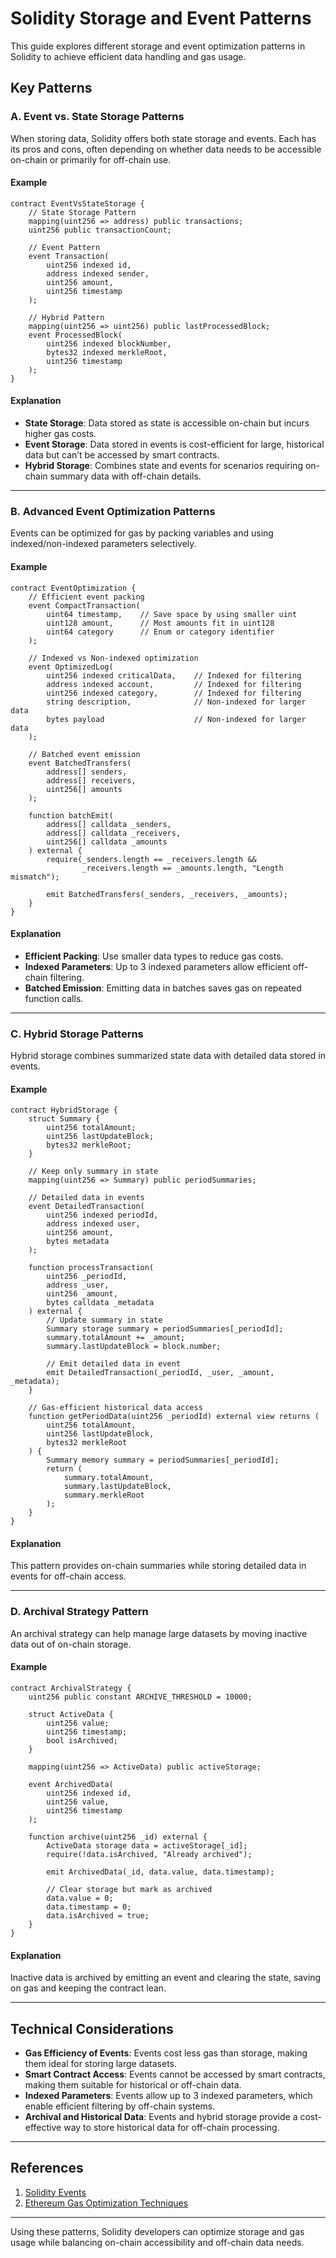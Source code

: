 
# Solidity Storage and Event Patterns

This guide explores different storage and event optimization patterns in Solidity to achieve efficient data handling and gas usage.

## Key Patterns

### A. Event vs. State Storage Patterns

When storing data, Solidity offers both state storage and events. Each has its pros and cons, often depending on whether data needs to be accessible on-chain or primarily for off-chain use.

#### Example

```solidity
contract EventVsStateStorage {
    // State Storage Pattern
    mapping(uint256 => address) public transactions;
    uint256 public transactionCount;
    
    // Event Pattern
    event Transaction(
        uint256 indexed id,
        address indexed sender,
        uint256 amount,
        uint256 timestamp
    );
    
    // Hybrid Pattern
    mapping(uint256 => uint256) public lastProcessedBlock;
    event ProcessedBlock(
        uint256 indexed blockNumber,
        bytes32 indexed merkleRoot,
        uint256 timestamp
    );
}
```

#### Explanation

- **State Storage**: Data stored as state is accessible on-chain but incurs higher gas costs.
- **Event Storage**: Data stored in events is cost-efficient for large, historical data but can’t be accessed by smart contracts.
- **Hybrid Storage**: Combines state and events for scenarios requiring on-chain summary data with off-chain details.

---

### B. Advanced Event Optimization Patterns

Events can be optimized for gas by packing variables and using indexed/non-indexed parameters selectively.

#### Example

```solidity
contract EventOptimization {
    // Efficient event packing
    event CompactTransaction(
        uint64 timestamp,    // Save space by using smaller uint
        uint128 amount,      // Most amounts fit in uint128
        uint64 category      // Enum or category identifier
    );
    
    // Indexed vs Non-indexed optimization
    event OptimizedLog(
        uint256 indexed criticalData,    // Indexed for filtering
        address indexed account,         // Indexed for filtering
        uint256 indexed category,        // Indexed for filtering
        string description,              // Non-indexed for larger data
        bytes payload                    // Non-indexed for larger data
    );
    
    // Batched event emission
    event BatchedTransfers(
        address[] senders,
        address[] receivers,
        uint256[] amounts
    );
    
    function batchEmit(
        address[] calldata _senders,
        address[] calldata _receivers,
        uint256[] calldata _amounts
    ) external {
        require(_senders.length == _receivers.length &&
                _receivers.length == _amounts.length, "Length mismatch");
                
        emit BatchedTransfers(_senders, _receivers, _amounts);
    }
}
```

#### Explanation

- **Efficient Packing**: Use smaller data types to reduce gas costs.
- **Indexed Parameters**: Up to 3 indexed parameters allow efficient off-chain filtering.
- **Batched Emission**: Emitting data in batches saves gas on repeated function calls.

---

### C. Hybrid Storage Patterns

Hybrid storage combines summarized state data with detailed data stored in events.

#### Example

```solidity
contract HybridStorage {
    struct Summary {
        uint256 totalAmount;
        uint256 lastUpdateBlock;
        bytes32 merkleRoot;
    }
    
    // Keep only summary in state
    mapping(uint256 => Summary) public periodSummaries;
    
    // Detailed data in events
    event DetailedTransaction(
        uint256 indexed periodId,
        address indexed user,
        uint256 amount,
        bytes metadata
    );
    
    function processTransaction(
        uint256 _periodId,
        address _user,
        uint256 _amount,
        bytes calldata _metadata
    ) external {
        // Update summary in state
        Summary storage summary = periodSummaries[_periodId];
        summary.totalAmount += _amount;
        summary.lastUpdateBlock = block.number;
        
        // Emit detailed data in event
        emit DetailedTransaction(_periodId, _user, _amount, _metadata);
    }
    
    // Gas-efficient historical data access
    function getPeriodData(uint256 _periodId) external view returns (
        uint256 totalAmount,
        uint256 lastUpdateBlock,
        bytes32 merkleRoot
    ) {
        Summary memory summary = periodSummaries[_periodId];
        return (
            summary.totalAmount,
            summary.lastUpdateBlock,
            summary.merkleRoot
        );
    }
}
```

#### Explanation

This pattern provides on-chain summaries while storing detailed data in events for off-chain access.

---

### D. Archival Strategy Pattern

An archival strategy can help manage large datasets by moving inactive data out of on-chain storage.

#### Example

```solidity
contract ArchivalStrategy {
    uint256 public constant ARCHIVE_THRESHOLD = 10000;
    
    struct ActiveData {
        uint256 value;
        uint256 timestamp;
        bool isArchived;
    }
    
    mapping(uint256 => ActiveData) public activeStorage;
    
    event ArchivedData(
        uint256 indexed id,
        uint256 value,
        uint256 timestamp
    );
    
    function archive(uint256 _id) external {
        ActiveData storage data = activeStorage[_id];
        require(!data.isArchived, "Already archived");
        
        emit ArchivedData(_id, data.value, data.timestamp);
        
        // Clear storage but mark as archived
        data.value = 0;
        data.timestamp = 0;
        data.isArchived = true;
    }
}
```

#### Explanation

Inactive data is archived by emitting an event and clearing the state, saving on gas and keeping the contract lean.

---

## Technical Considerations

- **Gas Efficiency of Events**: Events cost less gas than storage, making them ideal for storing large datasets.
- **Smart Contract Access**: Events cannot be accessed by smart contracts, making them suitable for historical or off-chain data.
- **Indexed Parameters**: Events allow up to 3 indexed parameters, which enable efficient filtering by off-chain systems.
- **Archival and Historical Data**: Events and hybrid storage provide a cost-effective way to store historical data for off-chain processing.

---

## References

1. [Solidity Events](https://docs.soliditylang.org/en/latest/contracts.html#events)
2. [Ethereum Gas Optimization Techniques](https://ethereum.org/en/developers/docs/)

---

Using these patterns, Solidity developers can optimize storage and gas usage while balancing on-chain accessibility and off-chain data needs.
